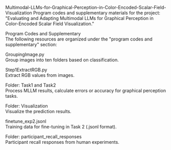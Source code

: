 Multimodal-LLMs-for-Graphical-Perception-in-Color-Encoded-Scalar-Field-Visualization
Program codes and supplementary materials for the project:
"Evaluating and Adapting Multimodal LLMs for Graphical Perception in Color-Encoded Scalar Field Visualization."

Program Codes and Supplementary  
The following resources are organized under the "program codes and supplementary" section:

GroupingImage.py  
Group images into ten folders based on classification.

Step1ExtractRGB.py  
Extract RGB values from images.

Folder: Task1 and Task2  
Process MLLM results, calculate errors or accuracy for graphical perception tasks.

Folder: Visualization  
Visualize the prediction results.

finetune_exp2.jsonl  
Training data for fine-tuning in Task 2 (.jsonl format).

Folder: participant_recall_responses  
Participant recall responses from human experiments.


